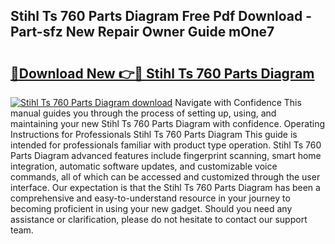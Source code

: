 ## Stihl Ts 760 Parts Diagram Free Pdf Download - Part-sfz New Repair Owner Guide mOne7

# <h2><a href="http://dfulff.blite.top/?on=Stihl+Ts+760+Parts+Diagram">🔗Download New 👉🔴 Stihl Ts 760 Parts Diagram</a></h2>

[![Stihl Ts 760 Parts Diagram download](https://i.imgur.com/lujVjoI.png)](http://dfulff.blite.top/?on=Stihl+Ts+760+Parts+Diagram)
Navigate with Confidence This manual guides you through the process of setting up, using, and maintaining your new Stihl Ts 760 Parts Diagram with confidence. Operating Instructions for Professionals Stihl Ts 760 Parts Diagram This guide is intended for professionals familiar with product type operation. Stihl Ts 760 Parts Diagram advanced features include fingerprint scanning, smart home integration, automatic software updates, and customizable voice commands, all of which can be accessed and customized through the user interface. Our expectation is that the Stihl Ts 760 Parts Diagram has been a comprehensive and easy-to-understand resource in your journey to becoming proficient in using your new gadget. Should you need any assistance or clarification, please do not hesitate to contact our support team.
